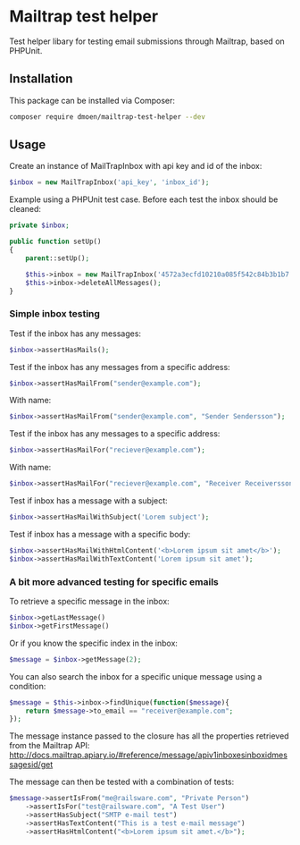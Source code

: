 # Mailtrap test helper

Test helper libary for testing email submissions through Mailtrap, based on PHPUnit.

## Installation

This package can be installed via Composer:

``` bash
composer require dmoen/mailtrap-test-helper --dev
```

## Usage

Create an instance of MailTrapInbox with api key and id of the inbox:

```php
$inbox = new MailTrapInbox('api_key', 'inbox_id');  
```

Example using a PHPUnit test case. Before each test the inbox should be cleaned:

```php
private $inbox;

public function setUp()
{
    parent::setUp();

    $this->inbox = new MailTrapInbox('4572a3ecfd10210a085f542c84b3b1b7', '268334');
    $this->inbox->deleteAllMessages();
}
```

### Simple inbox testing

Test if the inbox has any messages:

```php
$inbox->assertHasMails();  
```

Test if the inbox has any messages from a specific address:

```php
$inbox->assertHasMailFrom("sender@example.com");
```

With name:

```php
$inbox->assertHasMailFrom("sender@example.com", "Sender Sendersson");
```

Test if the inbox has any messages to a specific address:

```php
$inbox->assertHasMailFor("reciever@example.com");
```

With name:

```php
$inbox->assertHasMailFor("reciever@example.com", "Receiver Receiversson");
```

Test if inbox has a message with a subject:

```php
$inbox->assertHasMailWithSubject('Lorem subject');
```

Test if inbox has a message with a specific body:

```php
$inbox->assertHasMailWithHtmlContent('<b>Lorem ipsum sit amet</b>');
$inbox->assertHasMailWithTextContent('Lorem ipsum sit amet');
```

### A bit more advanced testing for specific emails

To retrieve a specific message in the inbox:

```php
$inbox->getLastMessage()
$inbox->getFirstMessage()
```
Or if you know the specific index in the inbox:

```php
$message = $inbox->getMessage(2);
```

You can also search the inbox for a specific unique message using a condition:

```php
$message = $this->inbox->findUnique(function($message){
    return $message->to_email == "receiver@example.com";
});
```

The message instance passed to the closure has all the properties 
retrieved from the Mailtrap API: http://docs.mailtrap.apiary.io/#reference/message/apiv1inboxesinboxidmessagesid/get

The message can then be tested with a combination of tests:

```php
$message->assertIsFrom("me@railsware.com", "Private Person")
    ->assertIsFor("test@railsware.com", "A Test User")
    ->assertHasSubject("SMTP e-mail test")
    ->assertHasTextContent("This is a test e-mail message")
    ->assertHasHtmlContent("<b>Lorem ipsum sit amet.</b>");
```